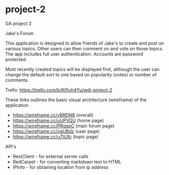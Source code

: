 # project-2
GA project 2

Jake's Forum

This application is designed to allow friends of Jake's to create and post on various topics.
Other users can then comment on and vote on those topics. The app includes full user authentication. Accounts are password protected.

Most recently created topics will be displayed first, although the user can change the default sort to one based on popularity (votes) or number of comments.

Trello: https://trello.com/b/Kt5vh4Yu/wdi-project-2

These links outlines the basic visual architecture (wireframe) of the application

- https://wireframe.cc/vBRDN8 (overall)
- https://wireframe.cc/uUPVQU (home page)
- https://wireframe.cc/PRgqpC (main forum page)
- https://wireframe.cc/ogUBdz (user page)
- https://wireframe.cc/u7VJfc (topic page)

API's
- RestClient - for external server calls
- RedCarpet - for converting markdown text to HTML
- IPInfo - for obtaining location from ip address





